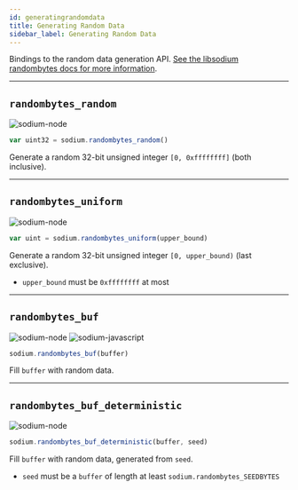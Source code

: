 ```yaml
---
id: generatingrandomdata
title: Generating Random Data
sidebar_label: Generating Random Data
---
```


Bindings to the random data generation API. [See the libsodium randombytes docs for more information](https://download.libsodium.org/doc/generating_random_data/).
***
## `randombytes_random`
![sodium-node][node]
``` js
var uint32 = sodium.randombytes_random() 
```
Generate a random 32-bit unsigned integer `[0, 0xffffffff]` (both inclusive).
***
## `randombytes_uniform`
![sodium-node][node]
``` js
var uint = sodium.randombytes_uniform(upper_bound)
```
Generate a random 32-bit unsigned integer `[0, upper_bound)` (last exclusive).
* `upper_bound` must be `0xffffffff` at most
***
## `randombytes_buf`
![sodium-node][node] ![sodium-javascript][js]
``` js
sodium.randombytes_buf(buffer)
```
Fill `buffer` with random data.
***
## `randombytes_buf_deterministic` 
![sodium-node][node]
``` js
sodium.randombytes_buf_deterministic(buffer, seed)
```
Fill `buffer` with random data, generated from `seed`.
* `seed` must be a `buffer` of length at least `sodium.randombytes_SEEDBYTES`


[js]: /docusaurus/img/icon_js.svg
[node]: /docusaurus/img/nodejs-icon.svg
